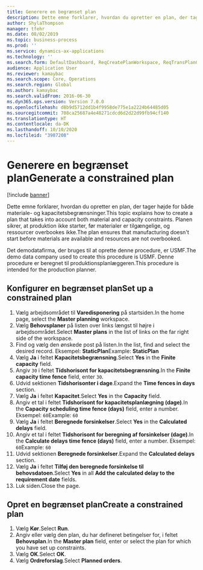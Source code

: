 ```yaml
---
title: Generere en begrænset plan
description: Dette emne forklarer, hvordan du opretter en plan, der tager højde for både materiale- og kapacitetsbegrænsninger.
author: ShylaThompson
manager: tfehr
ms.date: 08/02/2019
ms.topic: business-process
ms.prod: ''
ms.service: dynamics-ax-applications
ms.technology: ''
ms.search.form: DefaultDashboard, ReqCreatePlanWorkspace, ReqTransPlanCard, ReqPlanSched
audience: Application User
ms.reviewer: kamaybac
ms.search.scope: Core, Operations
ms.search.region: Global
ms.author: kamaybac
ms.search.validFrom: 2016-06-30
ms.dyn365.ops.version: Version 7.0.0
ms.openlocfilehash: d8b9d5712dd1b4f9958de775e1a2224b64485d05
ms.sourcegitcommit: 708ca25687a4e48271cdcd6d2d22d99fb94cf140
ms.translationtype: HT
ms.contentlocale: da-DK
ms.lasthandoff: 10/10/2020
ms.locfileid: "3987208"
---
```

# <a name="generate-a-constrained-plan"></a><span data-ttu-id="9e91a-103">Generere en begrænset plan</span><span class="sxs-lookup"><span data-stu-id="9e91a-103">Generate a constrained plan</span></span>

[!include [banner](../../includes/banner.md)]

<span data-ttu-id="9e91a-104">Dette emne forklarer, hvordan du opretter en plan, der tager højde for både materiale- og kapacitetsbegrænsninger.</span><span class="sxs-lookup"><span data-stu-id="9e91a-104">This topic explains how to create a plan that takes into account both material and capacity constraints.</span></span> <span data-ttu-id="9e91a-105">Planen sikrer, at produktion ikke starter, før materialer er tilgængelige, og ressourcer overbookes ikke.</span><span class="sxs-lookup"><span data-stu-id="9e91a-105">The plan ensures that manufacturing doesn't start before materials are available and resources are not overbooked.</span></span> 

<span data-ttu-id="9e91a-106">Det demodatafirma, der bruges til at oprette denne procedure, er USMF.</span><span class="sxs-lookup"><span data-stu-id="9e91a-106">The demo data company used to create this procedure is USMF.</span></span> <span data-ttu-id="9e91a-107">Denne procedure er beregnet til produktionsplanlæggeren.</span><span class="sxs-lookup"><span data-stu-id="9e91a-107">This procedure is intended for the production planner.</span></span>


## <a name="set-up-a-constrained-plan"></a><span data-ttu-id="9e91a-108">Konfigurer en begrænset plan</span><span class="sxs-lookup"><span data-stu-id="9e91a-108">Set up a constrained plan</span></span>
1. <span data-ttu-id="9e91a-109">Vælg arbejdsområdet til **Varedisponering** på startsiden.</span><span class="sxs-lookup"><span data-stu-id="9e91a-109">In the home page, select the **Master planning** workspace.</span></span>
2. <span data-ttu-id="9e91a-110">Vælg **Behovsplaner** på listen over links længst til højre i arbejdsområdet.</span><span class="sxs-lookup"><span data-stu-id="9e91a-110">Select **Master plans** in the list of links on the far right side of the workspace.</span></span>
3. <span data-ttu-id="9e91a-111">Find og vælg den ønskede post på listen.</span><span class="sxs-lookup"><span data-stu-id="9e91a-111">In the list, find and select the desired record.</span></span> <span data-ttu-id="9e91a-112">Eksempel: **StaticPlan**</span><span class="sxs-lookup"><span data-stu-id="9e91a-112">Example: **StaticPlan**</span></span>  
4. <span data-ttu-id="9e91a-113">Vælg **Ja** i feltet **Kapacitetsbegrænsning**.</span><span class="sxs-lookup"><span data-stu-id="9e91a-113">Select **Yes** in the **Finite capacity** field.</span></span>
5. <span data-ttu-id="9e91a-114">Angiv `30` i feltet **Tidshorisont for kapacitetsbegrænsning**.</span><span class="sxs-lookup"><span data-stu-id="9e91a-114">In the **Finite capacity time fence** field, enter `30`.</span></span>
6. <span data-ttu-id="9e91a-115">Udvid sektionen **Tidshorisonter i dage**.</span><span class="sxs-lookup"><span data-stu-id="9e91a-115">Expand the **Time fences in days** section.</span></span>
7. <span data-ttu-id="9e91a-116">Vælg **Ja** i feltet **Kapacitet**.</span><span class="sxs-lookup"><span data-stu-id="9e91a-116">Select **Yes** in the **Capacity** field.</span></span>
8. <span data-ttu-id="9e91a-117">Angiv et tal i feltet **Tidshorisont for kapacitetsplanlægning (dage)**.</span><span class="sxs-lookup"><span data-stu-id="9e91a-117">In the **Capacity scheduling time fence (days)** field, enter a number.</span></span> <span data-ttu-id="9e91a-118">Eksempel: `60`</span><span class="sxs-lookup"><span data-stu-id="9e91a-118">Example: `60`</span></span>  
9. <span data-ttu-id="9e91a-119">Vælg **Ja** i feltet **Beregnede forsinkelser**.</span><span class="sxs-lookup"><span data-stu-id="9e91a-119">Select **Yes** in the **Calculated delays** field.</span></span>
10. <span data-ttu-id="9e91a-120">Angiv et tal i feltet **Tidshorisont for beregning af forsinkelser (dage)**.</span><span class="sxs-lookup"><span data-stu-id="9e91a-120">In the **Calculate delays time fence (days)** field, enter a number.</span></span> <span data-ttu-id="9e91a-121">Eksempel: `60`</span><span class="sxs-lookup"><span data-stu-id="9e91a-121">Example: `60`</span></span> 
11. <span data-ttu-id="9e91a-122">Udvid sektionen **Beregnede forsinkelser**.</span><span class="sxs-lookup"><span data-stu-id="9e91a-122">Expand the **Calculated delays** section.</span></span>
12. <span data-ttu-id="9e91a-123">Vælg **Ja** i feltet **Tilføj den beregnede forsinkelse til behovsdatoen**.</span><span class="sxs-lookup"><span data-stu-id="9e91a-123">Select **Yes** in all **Add the calculated delay to the requirement date** fields.</span></span>
13. <span data-ttu-id="9e91a-124">Luk siden.</span><span class="sxs-lookup"><span data-stu-id="9e91a-124">Close the page.</span></span>

## <a name="create-a-constrained-plan"></a><span data-ttu-id="9e91a-125">Opret en begrænset plan</span><span class="sxs-lookup"><span data-stu-id="9e91a-125">Create a constrained plan</span></span>
1. <span data-ttu-id="9e91a-126">Vælg **Kør**.</span><span class="sxs-lookup"><span data-stu-id="9e91a-126">Select **Run**.</span></span>
2. <span data-ttu-id="9e91a-127">Angiv eller vælg den plan, du har defineret betingelser for, i feltet **Behovsplan**.</span><span class="sxs-lookup"><span data-stu-id="9e91a-127">In the **Master plan** field, enter or select the plan for which you have set up constraints.</span></span>  
3. <span data-ttu-id="9e91a-128">Vælg **OK**.</span><span class="sxs-lookup"><span data-stu-id="9e91a-128">Select **OK**.</span></span>
4. <span data-ttu-id="9e91a-129">Vælg **Ordreforslag**.</span><span class="sxs-lookup"><span data-stu-id="9e91a-129">Select **Planned orders**.</span></span>


